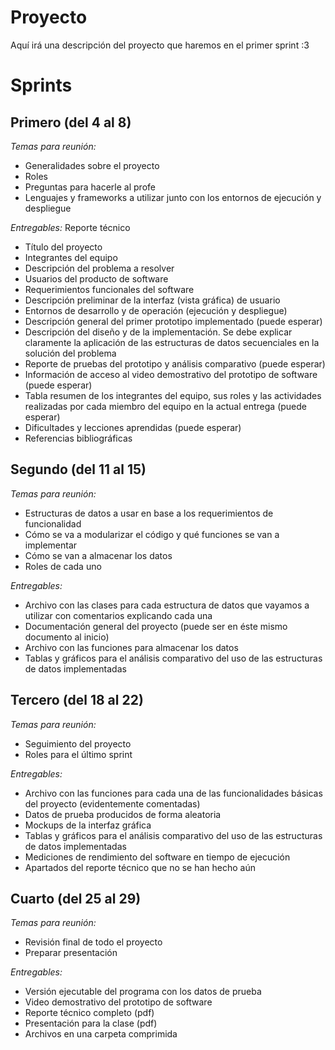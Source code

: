 # Proyecto

Aquí irá una descripción del proyecto que haremos en el primer sprint :3

# Sprints

## Primero (del 4 al 8)

*Temas para reunión:*

* Generalidades sobre el proyecto
* Roles
* Preguntas para hacerle al profe
* Lenguajes y frameworks a utilizar junto con los entornos de ejecución y despliegue

*Entregables:* Reporte técnico

* Título del proyecto
* Integrantes del equipo
* Descripción del problema a resolver
* Usuarios del producto de software
* Requerimientos funcionales del software
* Descripción preliminar de la interfaz (vista gráfica) de usuario
* Entornos de desarrollo y de operación (ejecución y despliegue)
* Descripción general del primer prototipo implementado (puede esperar)
* Descripción del diseño y de la implementación. Se debe explicar claramente la aplicación de las estructuras de datos secuenciales en la solución del problema
* Reporte de pruebas del prototipo y análisis comparativo (puede esperar)
* Información de acceso al video demostrativo del prototipo de software (puede esperar)
* Tabla resumen de los integrantes del equipo, sus roles y las actividades realizadas por cada miembro del equipo en la actual entrega (puede esperar)
* Dificultades y lecciones aprendidas (puede esperar)
* Referencias bibliográficas

## Segundo (del 11 al 15)

*Temas para reunión:*

* Estructuras de datos a usar en base a los requerimientos de funcionalidad
* Cómo se va a modularizar el código y qué funciones se van a implementar
* Cómo se van a almacenar los datos
* Roles de cada uno

*Entregables:*
* Archivo con las clases para cada estructura de datos que vayamos a utilizar con comentarios explicando cada una
* Documentación general del proyecto (puede ser en éste mismo documento al inicio)
* Archivo con las funciones para almacenar los datos
* Tablas y gráficos para el análisis comparativo del uso de las estructuras de datos implementadas

## Tercero (del 18 al 22)

*Temas para reunión:*

* Seguimiento del proyecto
* Roles para el último sprint

*Entregables:*

* Archivo con las funciones para cada una de las funcionalidades básicas del proyecto (evidentemente comentadas)
* Datos de prueba producidos de forma aleatoria
* Mockups de la interfaz gráfica
* Tablas y gráficos para el análisis comparativo del uso de las estructuras de datos implementadas
* Mediciones de rendimiento del software en tiempo de ejecución
* Apartados del reporte técnico que no se han hecho aún

## Cuarto (del 25 al 29)

*Temas para reunión:*

* Revisión final de todo el proyecto
* Preparar presentación

*Entregables:*

* Versión ejecutable del programa con los datos de prueba
* Video demostrativo del prototipo de software
* Reporte técnico completo (pdf)
* Presentación para la clase (pdf)
* Archivos en una carpeta comprimida
